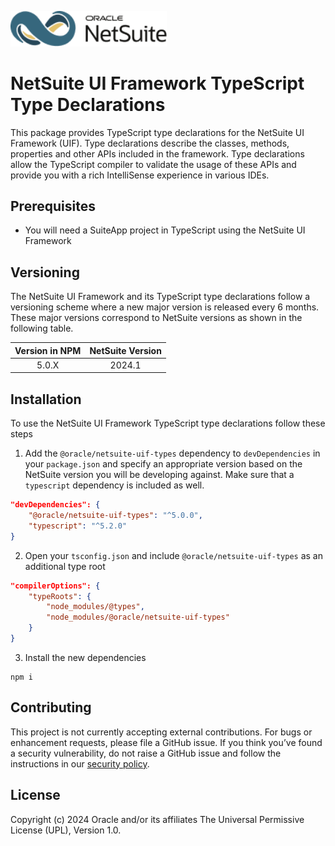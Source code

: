 <p align="left"><a href="#"><img width="250" src="resources/netsuite_logo_simplified.png"></a></p>

# NetSuite UI Framework TypeScript Type Declarations
This package provides TypeScript type declarations for the NetSuite UI Framework (UIF). Type declarations describe the
classes, methods, properties and other APIs included in the framework. Type declarations allow the TypeScript compiler to validate the usage of these APIs and provide you with a rich IntelliSense experience in various IDEs.

## Prerequisites
- You will need a SuiteApp project in TypeScript using the NetSuite UI Framework

## Versioning
The NetSuite UI Framework and its TypeScript type declarations follow a versioning scheme where a new major version is released every 6 months. These major versions correspond to NetSuite versions as shown in the following table.

| Version in NPM | NetSuite Version |
|:--------------:|:----------------:|
|     5.0.X      |      2024.1      |

## Installation
To use the NetSuite UI Framework TypeScript type declarations follow these steps
1. Add the `@oracle/netsuite-uif-types` dependency to `devDependencies` in your `package.json` and specify an appropriate version based on the NetSuite version you will be developing against. Make sure that a `typescript` dependency is included as well.
```json
"devDependencies": {
    "@oracle/netsuite-uif-types": "^5.0.0",
    "typescript": "^5.2.0"
}
```
2. Open your `tsconfig.json` and include `@oracle/netsuite-uif-types` as an additional type root
```json
"compilerOptions": {
    "typeRoots": {
        "node_modules/@types",
        "node_modules/@oracle/netsuite-uif-types"
    }
}
```
3. Install the new dependencies
```shell
npm i
```

## Contributing
This project is not currently accepting external contributions. For bugs or enhancement requests, please file a GitHub issue. If you think you’ve found a security vulnerability, do not raise a GitHub issue and follow the instructions in our [security policy](https://github.com/oracle/netsuite-suitecloud-sdk/blob/master/SECURITY.md).

## License
Copyright (c) 2024 Oracle and/or its affiliates The Universal Permissive License (UPL), Version 1.0.

